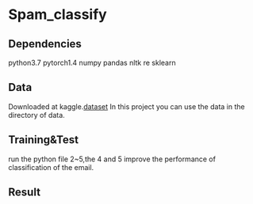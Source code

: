 # Spam_classify
## Dependencies
python3.7
pytorch1.4
numpy
pandas
nltk
re
sklearn
## Data
Downloaded at kaggle.[dataset](https://www.kaggle.com/uciml/sms-spam-collection-dataset)
In this project you can use the data in the directory of data.
## Training&Test
run the python file 2~5,the 4 and 5 improve the performance of classification of the email.
## Result
